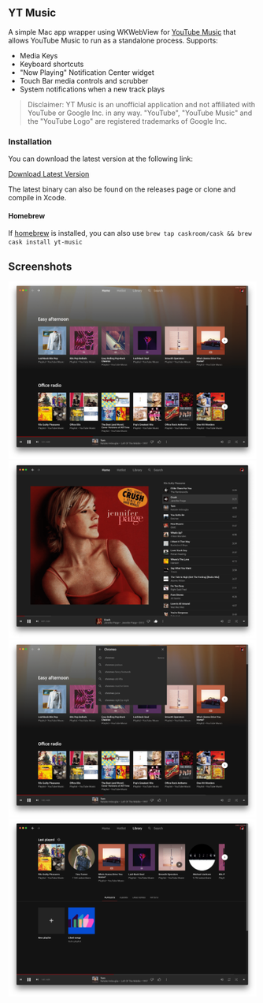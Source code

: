 ## YT Music

A simple Mac app wrapper using WKWebView for [YouTube Music](https://music.youtube.com) that allows YouTube Music to run as a standalone process. Supports:

- Media Keys
- Keyboard shortcuts
- "Now Playing" Notification Center widget
- Touch Bar media controls and scrubber
- System notifications when a new track plays

> Disclaimer: YT Music is an unofficial application and not affiliated with YouTube or Google Inc. in any way. "YouTube", "YouTube Music" and the "YouTube Logo" are registered trademarks of Google Inc.

### Installation

You can download the latest version at the following link:

[Download Latest Version](https://dl.devmate.com/uk.co.wearecocoon.YT-Music/YTMusic.zip)

The latest binary can also be found on the releases page or clone and compile in Xcode.

#### Homebrew

If [homebrew](https://brew.sh) is installed, you can also use `brew tap caskroom/cask && brew cask install yt-music`

## Screenshots

![Screenshot 1](screenshots/screenshot-1.png)
![Screenshot 2](screenshots/screenshot-2.png)
![Screenshot 3](screenshots/screenshot-3.png)
![Screenshot 4](screenshots/screenshot-4.png)
